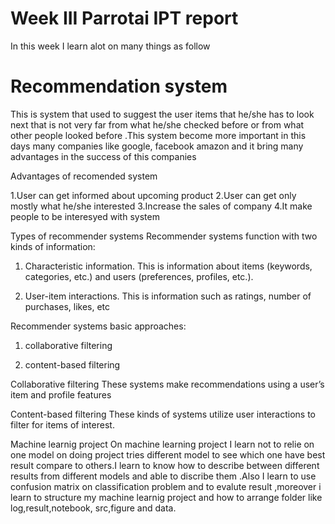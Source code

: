 # Week III  Parrotai IPT report 

In this week I learn alot on many things as follow

# Recommendation system

This is system that used to suggest the user items that he/she has to look next that is not very far from what he/she checked before or from what other people looked before .This system become more important in this days many companies like google, facebook amazon and it bring many advantages in the success of this companies 

Advantages of recomended system

1.User can get informed about upcoming product
2.User can get only mostly what he/she interested
3.Increase the sales of company
4.It make people to be interesyed with system

 Types of recommender systems
Recommender systems function with two kinds of information:

1. Characteristic information. This is information about items (keywords, categories, etc.) and users (preferences, profiles, etc.).

2. User-item interactions. This is information such as ratings, number of purchases, likes, etc
 
 Recommender systems  basic approaches:

1. collaborative filtering

2. content-based filtering 


 Collaborative filtering
 These systems make recommendations using a user’s item and profile features
 
  Content-based filtering 
  These kinds of systems utilize user interactions to filter for items of interest.
  
  
  
  Machine learnig project 
On machine  learning project I learn not to relie on one model on doing project tries different model to see which one have best result compare to others.I learn to know how to describe between different results from different models and able to discribe them .Also I learn to use confusion matrix on classification problem and to evalute result ,moreover i learn to structure my machine learnig project and how to arrange folder like log,result,notebook, src,figure and data.
